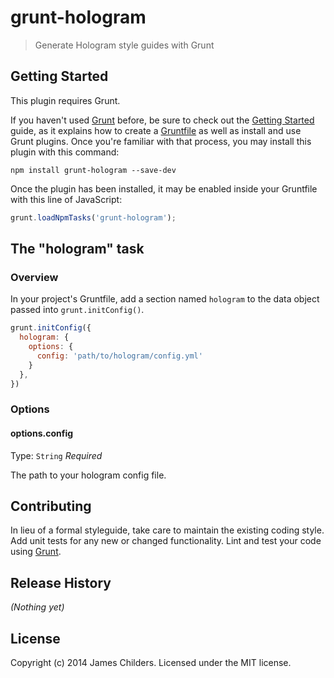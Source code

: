 # grunt-hologram

> Generate Hologram style guides with Grunt

## Getting Started
This plugin requires Grunt.

If you haven't used [Grunt](http://gruntjs.com/) before, be sure to check out the [Getting Started](http://gruntjs.com/getting-started) guide, as it explains how to create a [Gruntfile](http://gruntjs.com/sample-gruntfile) as well as install and use Grunt plugins. Once you're familiar with that process, you may install this plugin with this command:

```shell
npm install grunt-hologram --save-dev
```

Once the plugin has been installed, it may be enabled inside your Gruntfile with this line of JavaScript:

```js
grunt.loadNpmTasks('grunt-hologram');
```

## The "hologram" task

### Overview
In your project's Gruntfile, add a section named `hologram` to the data object passed into `grunt.initConfig()`.

```js
grunt.initConfig({
  hologram: {
    options: {
      config: 'path/to/hologram/config.yml'
    }
  },
})
```

### Options

#### options.config
Type: `String`
*Required*

The path to your hologram config file.

## Contributing
In lieu of a formal styleguide, take care to maintain the existing coding style. Add unit tests for any new or changed functionality. Lint and test your code using [Grunt](http://gruntjs.com/).

## Release History
_(Nothing yet)_

## License
Copyright (c) 2014 James Childers. Licensed under the MIT license.
